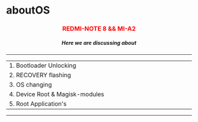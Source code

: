 # aboutOS  

  
<h3 align="center">
  
<span style="color: red"> 

 **REDMI-NOTE 8** </span>  &&  <span style="color: red">**MI-A2**</span>

</h3>

<h5 align="center">
  
**Here we are discussing about**

</h5>

<hr/>
<table align="center" >
  <tr>  
    <td width="800px" >1. Bootloader Unlocking</td>
  </tr>
  <tr>
    <td>2. RECOVERY flashing</td>
  </tr>
  <tr>
    <td>3. OS changing</td>
  </tr>
  <tr>
    <td>4. Device Root & Magisk-modules </td>
  </tr>
  <tr>
    <td>5. Root Application's</td>
  </tr>
</table>
<hr/>
